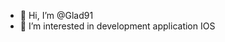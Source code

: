 - 👋 Hi, I’m @Glad91
- 👀 I’m interested in development application IOS 


<!---
Glad91/Glad91 is a ✨ special ✨ repository because its `README.md` (this file) appears on your GitHub profile.
You can click the Preview link to take a look at your changes.
--->
